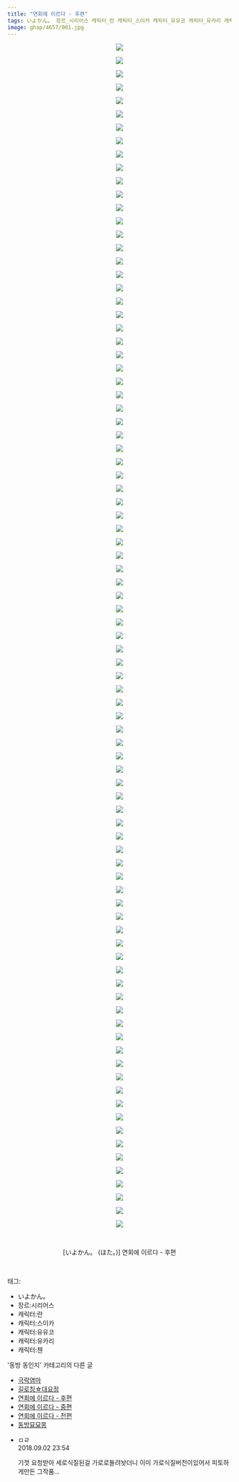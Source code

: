 ```yaml
---
title: "연회에 이르다 - 후편"
tags: いよかん。 장르_시리어스 캐릭터_란 캐릭터_스이카 캐릭터_유유코 캐릭터_유카리 캐릭터_첸 ほた。 동방_동인지
image: ghap/4657/001.jpg
---
```

<div class="article">
<p style="text-align: center; clear: none; float: none;"><img src="{{ site.nasurl }}/ghap/4657/001.jpg"/></p>
<p style="text-align: center; clear: none; float: none;"><img src="{{ site.nasurl }}/ghap/4657/002.jpg"/></p>
<p style="text-align: center; clear: none; float: none;"><img src="{{ site.nasurl }}/ghap/4657/003.jpg"/></p>
<p style="text-align: center; clear: none; float: none;"><img src="{{ site.nasurl }}/ghap/4657/004.jpg"/></p>
<p style="text-align: center; clear: none; float: none;"><img src="{{ site.nasurl }}/ghap/4657/005.jpg"/></p>
<p style="text-align: center; clear: none; float: none;"><img src="{{ site.nasurl }}/ghap/4657/006.jpg"/></p>
<p style="text-align: center; clear: none; float: none;"><img src="{{ site.nasurl }}/ghap/4657/007.jpg"/></p>
<p style="text-align: center; clear: none; float: none;"><img src="{{ site.nasurl }}/ghap/4657/008.jpg"/></p>
<p style="text-align: center; clear: none; float: none;"><img src="{{ site.nasurl }}/ghap/4657/009.jpg"/></p>
<p style="text-align: center; clear: none; float: none;"><img src="{{ site.nasurl }}/ghap/4657/010.jpg"/></p>
<p style="text-align: center; clear: none; float: none;"><img src="{{ site.nasurl }}/ghap/4657/011.jpg"/></p>
<p style="text-align: center; clear: none; float: none;"><img src="{{ site.nasurl }}/ghap/4657/012.jpg"/></p>
<p style="text-align: center; clear: none; float: none;"><img src="{{ site.nasurl }}/ghap/4657/013.jpg"/></p>
<p style="text-align: center; clear: none; float: none;"><img src="{{ site.nasurl }}/ghap/4657/014.jpg"/></p>
<p style="text-align: center; clear: none; float: none;"><img src="{{ site.nasurl }}/ghap/4657/015.jpg"/></p>
<p style="text-align: center; clear: none; float: none;"><img src="{{ site.nasurl }}/ghap/4657/016.jpg"/></p>
<p style="text-align: center; clear: none; float: none;"><img src="{{ site.nasurl }}/ghap/4657/017.jpg"/></p>
<p style="text-align: center; clear: none; float: none;"><img src="{{ site.nasurl }}/ghap/4657/018.jpg"/></p>
<p style="text-align: center; clear: none; float: none;"><img src="{{ site.nasurl }}/ghap/4657/019.jpg"/></p>
<p style="text-align: center; clear: none; float: none;"><img src="{{ site.nasurl }}/ghap/4657/020.jpg"/></p>
<p style="text-align: center; clear: none; float: none;"><img src="{{ site.nasurl }}/ghap/4657/021.jpg"/></p>
<p style="text-align: center; clear: none; float: none;"><img src="{{ site.nasurl }}/ghap/4657/022.jpg"/></p>
<p style="text-align: center; clear: none; float: none;"><img src="{{ site.nasurl }}/ghap/4657/023.jpg"/></p>
<p style="text-align: center; clear: none; float: none;"><img src="{{ site.nasurl }}/ghap/4657/024.jpg"/></p>
<p style="text-align: center; clear: none; float: none;"><img src="{{ site.nasurl }}/ghap/4657/025.jpg"/></p>
<p style="text-align: center; clear: none; float: none;"><img src="{{ site.nasurl }}/ghap/4657/026.jpg"/></p>
<p style="text-align: center; clear: none; float: none;"><img src="{{ site.nasurl }}/ghap/4657/027.jpg"/></p>
<p style="text-align: center; clear: none; float: none;"><img src="{{ site.nasurl }}/ghap/4657/028.jpg"/></p>
<p style="text-align: center; clear: none; float: none;"><img src="{{ site.nasurl }}/ghap/4657/029.jpg"/></p>
<p style="text-align: center; clear: none; float: none;"><img src="{{ site.nasurl }}/ghap/4657/030.jpg"/></p>
<p style="text-align: center; clear: none; float: none;"><img src="{{ site.nasurl }}/ghap/4657/031.jpg"/></p>
<p style="text-align: center; clear: none; float: none;"><img src="{{ site.nasurl }}/ghap/4657/032.jpg"/></p>
<p style="text-align: center; clear: none; float: none;"><img src="{{ site.nasurl }}/ghap/4657/033.jpg"/></p>
<p style="text-align: center; clear: none; float: none;"><img src="{{ site.nasurl }}/ghap/4657/034.jpg"/></p>
<p style="text-align: center; clear: none; float: none;"><img src="{{ site.nasurl }}/ghap/4657/035.jpg"/></p>
<p style="text-align: center; clear: none; float: none;"><img src="{{ site.nasurl }}/ghap/4657/036.jpg"/></p>
<p style="text-align: center; clear: none; float: none;"><img src="{{ site.nasurl }}/ghap/4657/037.jpg"/></p>
<p style="text-align: center; clear: none; float: none;"><img src="{{ site.nasurl }}/ghap/4657/038.jpg"/></p>
<p style="text-align: center; clear: none; float: none;"><img src="{{ site.nasurl }}/ghap/4657/039.jpg"/></p>
<p style="text-align: center; clear: none; float: none;"><img src="{{ site.nasurl }}/ghap/4657/040.jpg"/></p>
<p style="text-align: center; clear: none; float: none;"><img src="{{ site.nasurl }}/ghap/4657/041.jpg"/></p>
<p style="text-align: center; clear: none; float: none;"><img src="{{ site.nasurl }}/ghap/4657/042.jpg"/></p>
<p style="text-align: center; clear: none; float: none;"><img src="{{ site.nasurl }}/ghap/4657/043.jpg"/></p>
<p style="text-align: center; clear: none; float: none;"><img src="{{ site.nasurl }}/ghap/4657/044.jpg"/></p>
<p style="text-align: center; clear: none; float: none;"><img src="{{ site.nasurl }}/ghap/4657/045.jpg"/></p>
<p style="text-align: center; clear: none; float: none;"><img src="{{ site.nasurl }}/ghap/4657/046.jpg"/></p>
<p style="text-align: center; clear: none; float: none;"><img src="{{ site.nasurl }}/ghap/4657/047.jpg"/></p>
<p style="text-align: center; clear: none; float: none;"><img src="{{ site.nasurl }}/ghap/4657/048.jpg"/></p>
<p style="text-align: center; clear: none; float: none;"><img src="{{ site.nasurl }}/ghap/4657/049.jpg"/></p>
<p style="text-align: center; clear: none; float: none;"><img src="{{ site.nasurl }}/ghap/4657/050.jpg"/></p>
<p style="text-align: center; clear: none; float: none;"><img src="{{ site.nasurl }}/ghap/4657/051.jpg"/></p>
<p style="text-align: center; clear: none; float: none;"><img src="{{ site.nasurl }}/ghap/4657/052.jpg"/></p>
<p style="text-align: center; clear: none; float: none;"><img src="{{ site.nasurl }}/ghap/4657/053.jpg"/></p>
<p style="text-align: center; clear: none; float: none;"><img src="{{ site.nasurl }}/ghap/4657/054.jpg"/></p>
<p style="text-align: center; clear: none; float: none;"><img src="{{ site.nasurl }}/ghap/4657/055.jpg"/></p>
<p style="text-align: center; clear: none; float: none;"><img src="{{ site.nasurl }}/ghap/4657/056.jpg"/></p>
<p style="text-align: center; clear: none; float: none;"><img src="{{ site.nasurl }}/ghap/4657/057.jpg"/></p>
<p style="text-align: center; clear: none; float: none;"><img src="{{ site.nasurl }}/ghap/4657/058.jpg"/></p>
<p style="text-align: center; clear: none; float: none;"><img src="{{ site.nasurl }}/ghap/4657/059.jpg"/></p>
<p style="text-align: center; clear: none; float: none;"><img src="{{ site.nasurl }}/ghap/4657/060.jpg"/></p>
<p style="text-align: center; clear: none; float: none;"><img src="{{ site.nasurl }}/ghap/4657/061.jpg"/></p>
<p style="text-align: center; clear: none; float: none;"><img src="{{ site.nasurl }}/ghap/4657/062.jpg"/></p>
<p style="text-align: center; clear: none; float: none;"><img src="{{ site.nasurl }}/ghap/4657/063.jpg"/></p>
<p style="text-align: center; clear: none; float: none;"><img src="{{ site.nasurl }}/ghap/4657/064.jpg"/></p>
<p style="text-align: center; clear: none; float: none;"><img src="{{ site.nasurl }}/ghap/4657/065.jpg"/></p>
<p style="text-align: center; clear: none; float: none;"><img src="{{ site.nasurl }}/ghap/4657/066.jpg"/></p>
<p style="text-align: center; clear: none; float: none;"><img src="{{ site.nasurl }}/ghap/4657/067.jpg"/></p>
<p style="text-align: center; clear: none; float: none;"><img src="{{ site.nasurl }}/ghap/4657/068.jpg"/></p>
<p style="text-align: center; clear: none; float: none;"><img src="{{ site.nasurl }}/ghap/4657/069.jpg"/></p>
<p style="text-align: center; clear: none; float: none;"><img src="{{ site.nasurl }}/ghap/4657/070.jpg"/></p>
<p style="text-align: center; clear: none; float: none;"><img src="{{ site.nasurl }}/ghap/4657/071.jpg"/></p>
<p style="text-align: center; clear: none; float: none;"><img src="{{ site.nasurl }}/ghap/4657/072.jpg"/></p>
<p style="text-align: center; clear: none; float: none;"><img src="{{ site.nasurl }}/ghap/4657/073.jpg"/></p>
<p style="text-align: center; clear: none; float: none;"><img src="{{ site.nasurl }}/ghap/4657/074.jpg"/></p>
<p style="text-align: center; clear: none; float: none;"><img src="{{ site.nasurl }}/ghap/4657/075.jpg"/></p>
<p style="text-align: center; clear: none; float: none;"><img src="{{ site.nasurl }}/ghap/4657/076.jpg"/></p>
<p style="text-align: center; clear: none; float: none;"><img src="{{ site.nasurl }}/ghap/4657/077.jpg"/></p>
<p style="text-align: center; clear: none; float: none;"><img src="{{ site.nasurl }}/ghap/4657/078.jpg"/></p>
<p style="text-align: center; clear: none; float: none;"><img src="{{ site.nasurl }}/ghap/4657/079.jpg"/></p>
<p style="text-align: center; clear: none; float: none;"><img src="{{ site.nasurl }}/ghap/4657/080.jpg"/></p>
<p style="text-align: center; clear: none; float: none;"><img src="{{ site.nasurl }}/ghap/4657/081.jpg"/></p>
<p style="text-align: center; clear: none; float: none;"><img src="{{ site.nasurl }}/ghap/4657/082.jpg"/></p>
<p style="text-align: center; clear: none; float: none;"><img src="{{ site.nasurl }}/ghap/4657/083.jpg"/></p>
<p style="text-align: center; clear: none; float: none;"><img src="{{ site.nasurl }}/ghap/4657/084.jpg"/></p>
<p style="text-align: center; clear: none; float: none;"><img src="{{ site.nasurl }}/ghap/4657/085.jpg"/></p>
<p style="text-align: center; clear: none; float: none;"><img src="{{ site.nasurl }}/ghap/4657/086.jpg"/></p>
<p style="text-align: center; clear: none; float: none;"><img src="{{ site.nasurl }}/ghap/4657/087.jpg"/></p>
<p style="text-align: center; clear: none; float: none;"><img src="{{ site.nasurl }}/ghap/4657/088.jpg"/></p>
<p style="text-align: center; clear: none; float: none;"><img src="{{ site.nasurl }}/ghap/4657/089.jpg"/></p>
<p style="text-align: center; clear: none; float: none;"><br/></p>
<p style="text-align: center; clear: none; float: none;">[いよかん。 (ほた。)] 연회에 이르다 - 후편</p>
<p><br/></p>
</div><div class="tagTrail">
<p>태그: </p>
<ul>
<li>いよかん。</li>
<li>장르:시리어스</li>
<li>캐릭터:란</li>
<li>캐릭터:스이카</li>
<li>캐릭터:유유코</li>
<li>캐릭터:유카리</li>
<li>캐릭터:첸</li>
</ul>
</div><div class="another">
<p>'동방 동인지' 카테고리의 다른 글</p>
<ul>
<li><a href="/2018-09-03-ghap_4661">극락염마</a></li>
<li><a href="/2018-09-03-ghap_4660">길로칭☆대요정</a></li>
<li><a href="/2018-09-02-ghap_4657">연회에 이르다 - 후편</a></li>
<li><a href="/2018-09-02-ghap_4656">연회에 이르다 - 중편</a></li>
<li><a href="/2018-09-02-ghap_4655">연회에 이르다 - 전편</a></li>
<li><a href="/2018-09-02-ghap_4654">동방묘묘몽</a></li>
</ul>
</div><div class="cb_module cb_fluid">
<div class="cb_wrt cb_profile">
<div class="comment">
<ul>
<li class="cb_thumb_off" id="comment15324834">
<div class="cb_comment_area">
<div class="cb_info_area">
<div class="cb_section">
<span class="cb_nick_name">ㅁㄹ</span>
</div>
<div class="cb_section">
<span class="cb_date">2018.09.02 23:54 </span>
</div>
</div>
<div class="cb_dsc_comment">
<p class="cb_dsc">
											기껏 요청받아 세로식질된걸 가로로돌려놧더니 이미 가로식질버전이있어서 피토하게만든 그작품...
										</p>
</div>
</div></li>
</ul>
</div>
</div><!-- commentList close -->
</div>